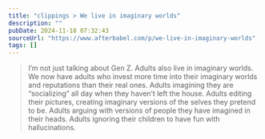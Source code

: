 ```yaml
---
title: "clippings > We live in imaginary worlds"
description: ""
pubDate: 2024-11-18 07:32:43
sourceUrl: "https://www.afterbabel.com/p/we-live-in-imaginary-worlds"
tags: []
---
```


> I’m not just talking about Gen Z. Adults also live in imaginary worlds. We now have adults who invest more time into their imaginary worlds and reputations than their real ones. Adults imagining they are “socializing” all day when they haven’t left the house. Adults editing their pictures, creating imaginary versions of the selves they pretend to be. Adults arguing with versions of people they have imagined in their heads. Adults ignoring their children to have fun with hallucinations. 
